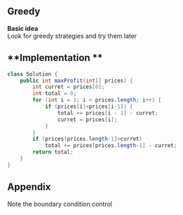 **Greedy**  
---
**Basic idea**  
Look for greedy strategies and try them later

**Implementation **
---
```java
class Solution {
    public int maxProfit(int[] prices) {
        int curret = prices[0];
        int total = 0;
        for (int i = 1; i < prices.length; i++) {
            if (prices[i]<prices[i-1]) {
                total += prices[i - 1] - curret;
                curret = prices[i];
            }
        }
        if (prices[prices.length-1]>curret)
            total += prices[prices.length-1] - curret;
        return total;
    }
}
```
**Appendix**
---
Note the boundary condition control